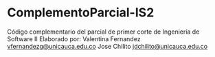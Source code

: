 # ComplementoParcial-IS2
Código complementario del parcial de primer corte de Ingeniería de Software II
Elaborado por: Valentina Fernandez <vfernandezg@unicauca.edu.co>
               Jose Chilito <jdchilito@unicauca.edu.co>
